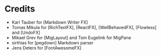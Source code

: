 Credits
=======

  * Karl Tauber for [Markdown Writer FX]
  * Tomas Mikula for [RichTextFX], [ReactFX], [WellBehavedFX], [Flowless] and [UndoFX]
  * Mikael Grev for [MigLayout] and Tom Eugelink for MigPane
  * sirthias for [pegdown] Markdown parser
  * Jens Deters for [FontAwesomeFX]

